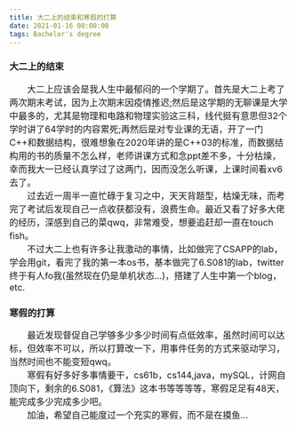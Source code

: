 ```yaml
---
title: 大二上的结束和寒假的打算
date: 2021-01-16 00:00:00
tags: Bachelor's degree
---
```


### 大二上的结束

<font size=3>
&emsp;&emsp;大二上应该会是我人生中最郁闷的一个学期了。首先是大二上考了两次期末考试，因为上次期末因疫情推迟;然后是这学期的无聊课是大学中最多的，尤其是物理和电路和物理实验这三科，线代挺有意思但32个学时讲了64学时的内容累死;再然后是对专业课的无语，开了一门C++和数据结构，很难想象在2020年讲的是C++03的标准，而数据结构用的书的质量不怎么样，老师讲课方式和念ppt差不多，十分枯燥，幸而我大一已经认真学过了这两门，因而没怎么听课，上课时间看xv6去了。
<br>&emsp;&emsp;过去近一周半一直忙碌于复习之中，天天背题型，枯燥无味，而考完了考试后发现自己一点收获都没有，浪费生命。最近又看了好多大佬的经历，深感到自己的菜qwq，非常难受，想要追赶却一直在touch fish。
<br>&emsp;&emsp;不过大二上也有许多让我激动的事情，比如做完了CSAPP的lab，学会用git，看完了我的第一本os书，基本做完了6.S081的lab，twitter终于有人fo我(虽然现在仍是单机状态...)，搭建了人生中第一个blog，etc.
</font>

### 寒假的打算

<font size=3>
&emsp;&emsp;最近发现督促自己学够多少多少时间有点低效率，虽然时间可以达标，但效率不可以，所以打算改一下，用事件任务的方式来驱动学习，当然时间也不能变短qwq。
<br>&emsp;&emsp;寒假有好多好多事情要干，cs61b，cs144,java，mySQL，计网自顶向下，剩余的6.S081，《算法》这本书等等等等，寒假足足有48天，能完成多少完成多少吧。
<br>&emsp;&emsp;加油，希望自己能度过一个充实的寒假，而不是在摸鱼...
<br>
</font>
